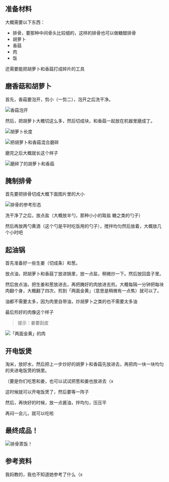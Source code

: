 ## 准备材料

大概需要以下东西：

- 排骨，要那种中间骨头比较细的，这样的排骨也可以做糖醋排骨
- 胡萝卜
- 香菇
- 肉
- 饭

还需要能把胡萝卜和香菇打成碎片的工具

## 磨香菇和胡萝卜

首先，香菇要泡开，剪小（一剪二），泡开之后洗干净。

![香菇泡开](https://cdn.lwqwq.com/pic/PXL_20220121_122438911.MP.webp)

然后，把胡萝卜大概切这么多，然后切成块，和香菇一起放在机器里磨成丁。

![胡萝卜长度](https://cdn.lwqwq.com/pic/PXL_20220121_130538699.webp)

![把胡萝卜和香菇混合磨碎](https://cdn.lwqwq.com/pic/PXL_20220121_131343446.jpg.webp)

磨完之后大概就长这个样子

![磨碎了的胡萝卜和香菇](https://cdn.lwqwq.com/pic/PXL_20220121_133420003.MP.jpg.webp)

## 腌制排骨

首先要把排骨切成大概下面图片里的大小

![排骨的参考形态](https://cdn.lwqwq.com/pic/PXL_20220121_130118768.jpg.webp)

洗干净了之后，放点盐（大概放半勺，那种小小的取盐 糖之类的勺子）

然后再放两勺黄酒（这个勺是平时吃饭用的勺子），搅拌均匀然后放着，大概放几个小时吧

## 起油锅

首先准备好一些生姜（切成条）和葱。

放点油，把胡萝卜和香菇丁放进锅里，放一点盐，稍微炒一下。然后放回盘子里。

然后放点油，把生姜和葱放进去，再把腌好的肉放进去煎。大概每隔一分钟把每块肉翻个身，大概翻了四次，煎到「两面金黄」（意思是稍微有一点焦）就可以了。

油都不需要太多，因为肉里自带油，炒胡萝卜之类的也不需要太多油

最后煎好的肉像这个样子

> 提示：姜要刮皮

![「两面金黄」的肉](https://cdn.lwqwq.com/pic/PXL_20220121_164354958.jpg.webp)

## 开电饭煲

淘米，放好水，然后把上一步炒好的胡萝卜和香菇先放进去，再把肉一块一块均匀的夹进电饭煲的锅里。

（要是你们吃葱和姜，也可以试试把葱和姜也放进去（x

这时候就可以开电饭煲了，然后要等一阵子

然后，再快好的时候，放一点酱油，拌均匀，压压平

再闷一会儿，就可以吃啦

## 最终成品！

![排骨蒸饭！](https://cdn.lwqwq.com/pic/PXL_20220121_180522595.jpg)

## 参考资料

我妈教的，我也不知道她参考了什么（x

